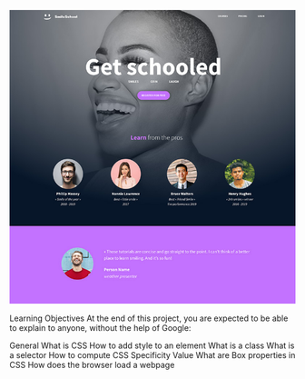 ![Get schooled](https://github.com/L-Semakale/alu-web-development/blob/main/css_advanced/1f4cd63ecc3a8c03b0f4309b74aca179e225aabf%20(1).jpg)

Learning Objectives
At the end of this project, you are expected to be able to explain to anyone, without the help of Google:

General
What is CSS
How to add style to an element
What is a class
What is a selector
How to compute CSS Specificity Value
What are Box properties in CSS
How does the browser load a webpage
